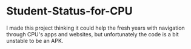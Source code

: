 # Student-Status-for-CPU
I made this project thinking it could help the fresh years with navigation through CPU's apps and websites, but unfortunately the code is a bit unstable to be an APK.
